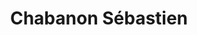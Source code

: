 ---
title: "Chabanon Sébastien"
url: /saint-christophe-en-brionnais/chabanon-sebastien/
shop: Metzgerei
---
